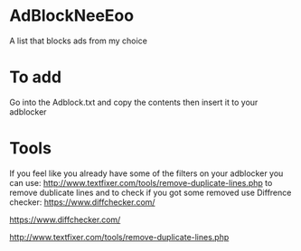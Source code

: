 # AdBlockNeeEoo
A list that blocks ads from my choice
# To add
Go into the Adblock.txt and copy the contents then insert it to your adblocker
# Tools
If you feel like you already have some of the filters on your adblocker you can use: http://www.textfixer.com/tools/remove-duplicate-lines.php to remove dublicate lines and to check if you got some removed use Diffrence checker: https://www.diffchecker.com/

https://www.diffchecker.com/

http://www.textfixer.com/tools/remove-duplicate-lines.php
